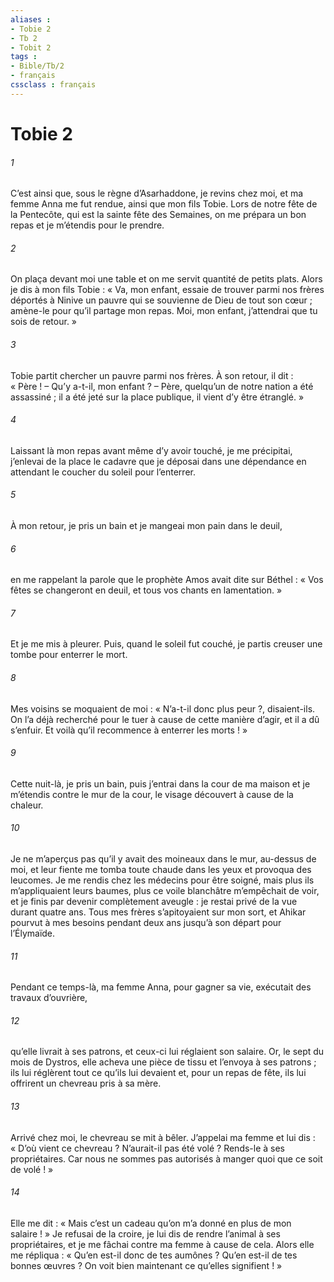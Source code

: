 ```yaml
---
aliases : 
- Tobie 2
- Tb 2
- Tobit 2
tags : 
- Bible/Tb/2
- français
cssclass : français
---
```


# Tobie 2

###### 1
C’est ainsi que, sous le règne d’Asarhaddone, je revins chez moi, et ma femme Anna me fut rendue, ainsi que mon fils Tobie. Lors de notre fête de la Pentecôte, qui est la sainte fête des Semaines, on me prépara un bon repas et je m’étendis pour le prendre.
###### 2
On plaça devant moi une table et on me servit quantité de petits plats. Alors je dis à mon fils Tobie : « Va, mon enfant, essaie de trouver parmi nos frères déportés à Ninive un pauvre qui se souvienne de Dieu de tout son cœur ; amène-le pour qu’il partage mon repas. Moi, mon enfant, j’attendrai que tu sois de retour. »
###### 3
Tobie partit chercher un pauvre parmi nos frères. À son retour, il dit : « Père ! – Qu’y a-t-il, mon enfant ? – Père, quelqu’un de notre nation a été assassiné ; il a été jeté sur la place publique, il vient d’y être étranglé. »
###### 4
Laissant là mon repas avant même d’y avoir touché, je me précipitai, j’enlevai de la place le cadavre que je déposai dans une dépendance en attendant le coucher du soleil pour l’enterrer.
###### 5
À mon retour, je pris un bain et je mangeai mon pain dans le deuil,
###### 6
en me rappelant la parole que le prophète Amos avait dite sur Béthel :
« Vos fêtes se changeront en deuil,
et tous vos chants en lamentation. »
###### 7
Et je me mis à pleurer. Puis, quand le soleil fut couché, je partis creuser une tombe pour enterrer le mort.
###### 8
Mes voisins se moquaient de moi : « N’a-t-il donc plus peur ?, disaient-ils. On l’a déjà recherché pour le tuer à cause de cette manière d’agir, et il a dû s’enfuir. Et voilà qu’il recommence à enterrer les morts ! »
###### 9
Cette nuit-là, je pris un bain, puis j’entrai dans la cour de ma maison et je m’étendis contre le mur de la cour, le visage découvert à cause de la chaleur.
###### 10
Je ne m’aperçus pas qu’il y avait des moineaux dans le mur, au-dessus de moi, et leur fiente me tomba toute chaude dans les yeux et provoqua des leucomes. Je me rendis chez les médecins pour être soigné, mais plus ils m’appliquaient leurs baumes, plus ce voile blanchâtre m’empêchait de voir, et je finis par devenir complètement aveugle : je restai privé de la vue durant quatre ans. Tous mes frères s’apitoyaient sur mon sort, et Ahikar pourvut à mes besoins pendant deux ans jusqu’à son départ pour l’Élymaïde.
###### 11
Pendant ce temps-là, ma femme Anna, pour gagner sa vie, exécutait des travaux d’ouvrière,
###### 12
qu’elle livrait à ses patrons, et ceux-ci lui réglaient son salaire. Or, le sept du mois de Dystros, elle acheva une pièce de tissu et l’envoya à ses patrons ; ils lui réglèrent tout ce qu’ils lui devaient et, pour un repas de fête, ils lui offrirent un chevreau pris à sa mère.
###### 13
Arrivé chez moi, le chevreau se mit à bêler. J’appelai ma femme et lui dis : « D’où vient ce chevreau ? N’aurait-il pas été volé ? Rends-le à ses propriétaires. Car nous ne sommes pas autorisés à manger quoi que ce soit de volé ! »
###### 14
Elle me dit : « Mais c’est un cadeau qu’on m’a donné en plus de mon salaire ! » Je refusai de la croire, je lui dis de rendre l’animal à ses propriétaires, et je me fâchai contre ma femme à cause de cela. Alors elle me répliqua : « Qu’en est-il donc de tes aumônes ? Qu’en est-il de tes bonnes œuvres ? On voit bien maintenant ce qu’elles signifient ! »
